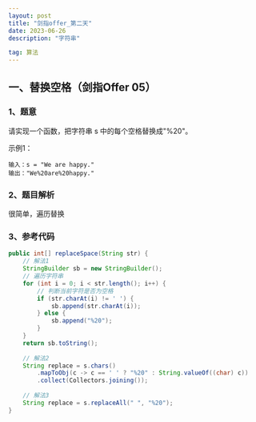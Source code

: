 ```yaml
---
layout: post
title: "剑指offer_第二天"
date: 2023-06-26 
description: "字符串"

tag: 算法
---  
```


## 一、替换空格（剑指Offer 05）

### 1、题意

请实现一个函数，把字符串 s 中的每个空格替换成"%20"。

示例1：

```
输入：s = "We are happy."
输出："We%20are%20happy."
```

### 2、题目解析

很简单，遍历替换

### 3、参考代码

```java
public int[] replaceSpace(String str) {
    // 解法1
    StringBuilder sb = new StringBuilder();
    // 遍历字符串
    for (int i = 0; i < str.length(); i++) {
        // 判断当前字符是否为空格
        if (str.charAt(i) != ' ') {
            sb.append(str.charAt(i));
        } else {
            sb.append("%20");
        }
    }
    return sb.toString();
    
    // 解法2
    String replace = s.chars()
        .mapToObj(c -> c == ' ' ? "%20" : String.valueOf((char) c))
        .collect(Collectors.joining());
    
    // 解法3
    String replace = s.replaceAll(" ", "%20");
}
```







